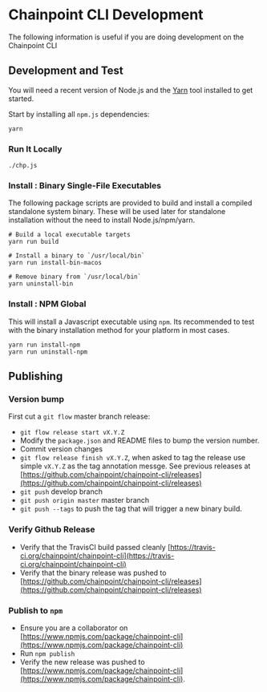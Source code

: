 # Chainpoint CLI Development

The following information is useful if you are doing
development on the Chainpoint CLI

## Development and Test

You will need a recent version of Node.js and the [Yarn](https://yarnpkg.com/en/) tool installed to get started.

Start by installing all `npm.js` dependencies:

```
yarn
```

### Run It Locally

```
./chp.js
```

### Install : Binary Single-File Executables

The following package scripts are provided to build and
install a compiled standalone system binary. These will
be used later for standalone installation without the need
to install Node.js/npm/yarn.

```
# Build a local executable targets
yarn run build

# Install a binary to `/usr/local/bin`
yarn run install-bin-macos

# Remove binary from `/usr/local/bin`
yarn uninstall-bin
```

### Install : NPM Global

This will install a Javascript executable using `npm`. Its recommended
to test with the binary installation method for your platform in most cases.

```
yarn run install-npm
yarn run uninstall-npm
```

## Publishing

### Version bump

First cut a `git flow` master branch release:

- `git flow release start vX.Y.Z`
- Modify the `package.json` and README files to bump the version number.
- Commit version changes
- `git flow release finish vX.Y.Z`, when asked to tag the release use simple `vX.Y.Z` as the tag annotation messge. See previous releases at [https://github.com/chainpoint/chainpoint-cli/releases](https://github.com/chainpoint/chainpoint-cli/releases)
- `git push` develop branch
- `git push origin master` master branch
- `git push --tags` to push the tag that will trigger a new binary build.

### Verify Github Release

- Verify that the TravisCI build passed cleanly [https://travis-ci.org/chainpoint/chainpoint-cli](https://travis-ci.org/chainpoint/chainpoint-cli)
- Verify that the binary release was pushed to [https://github.com/chainpoint/chainpoint-cli/releases](https://github.com/chainpoint/chainpoint-cli/releases)

### Publish to `npm`

- Ensure you are a collaborator on [https://www.npmjs.com/package/chainpoint-cli](https://www.npmjs.com/package/chainpoint-cli)
- Run `npm publish`
- Verify the new release was pushed to [https://www.npmjs.com/package/chainpoint-cli](https://www.npmjs.com/package/chainpoint-cli).
